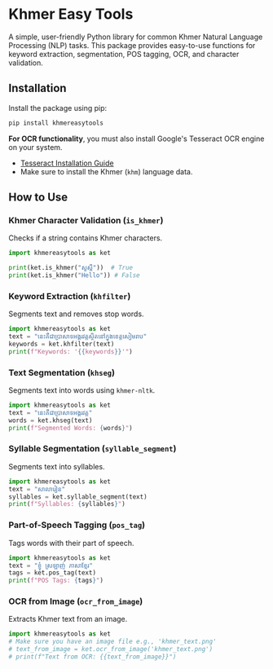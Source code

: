 
# Khmer Easy Tools

A simple, user-friendly Python library for common Khmer Natural Language Processing (NLP) tasks. This package provides easy-to-use functions for keyword extraction, segmentation, POS tagging, OCR, and character validation.

## Installation

Install the package using pip:

```bash
pip install khmereasytools
```

**For OCR functionality**, you must also install Google's Tesseract OCR engine on your system.
-   [Tesseract Installation Guide](https://github.com/tesseract-ocr/tesseract/wiki)
-   Make sure to install the Khmer (`khm`) language data.

## How to Use

### Khmer Character Validation (`is_khmer`)
Checks if a string contains Khmer characters.
```python
import khmereasytools as ket

print(ket.is_khmer("សួស្តី"))  # True
print(ket.is_khmer("Hello")) # False
```

### Keyword Extraction (`khfilter`)
Segments text and removes stop words.
```python
import khmereasytools as ket
text = "នេះគឺជាប្រាសាទអង្គរវត្តស្ថិតនៅក្នុងខេត្តសៀមរាប"
keywords = ket.khfilter(text)
print(f"Keywords: '{{keywords}}'")
```

### Text Segmentation (`khseg`)
Segments text into words using `khmer-nltk`.
```python
import khmereasytools as ket
text = "នេះគឺជាប្រាសាទអង្គរវត្ត"
words = ket.khseg(text)
print(f"Segmented Words: {words}")
```

### Syllable Segmentation (`syllable_segment`)
Segments text into syllables.
```python
import khmereasytools as ket
text = "សាលារៀន"
syllables = ket.syllable_segment(text)
print(f"Syllables: {syllables}")
```

### Part-of-Speech Tagging (`pos_tag`)
Tags words with their part of speech.
```python
import khmereasytools as ket
text = "ខ្ញុំ ស្រឡាញ់ ភាសាខ្មែរ"
tags = ket.pos_tag(text)
print(f"POS Tags: {tags}")
```

### OCR from Image (`ocr_from_image`)
Extracts Khmer text from an image.
```python
import khmereasytools as ket
# Make sure you have an image file e.g., 'khmer_text.png'
# text_from_image = ket.ocr_from_image('khmer_text.png')
# print(f"Text from OCR: {{text_from_image}}")
```
